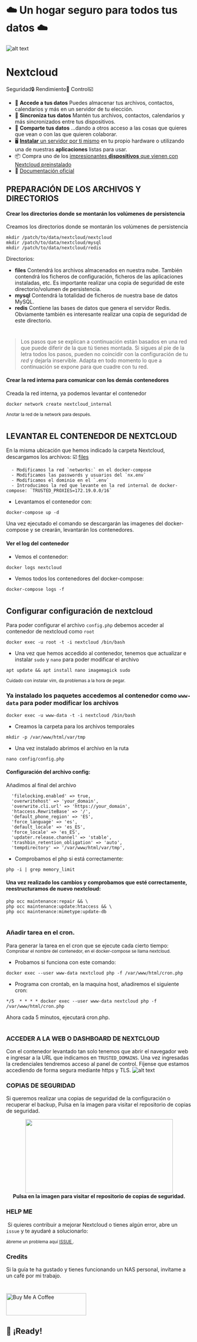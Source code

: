 # ☁️ Un hogar seguro para todos tus datos ☁️

![alt text](https://github.com/JuanRodenas/Nextcloud_server/blob/main/NextcloudHub.jpg)

# Nextcloud
Seguridad🔒 Rendimiento🚀 Control☑️

* 📁 **Accede a tus datos** Puedes almacenar tus archivos, contactos, calendarios y más en un servidor de tu elección.
* 🔄 **Sincroniza tus datos** Mantén tus archivos, contactos, calendarios y más sincronizados entre tus dispositivos.
* 🙌 **Comparte tus datos** ...dando a otros acceso a las cosas que quieres que vean o con las que quieren colaborar.
* 🖥 [**Instalar** un servidor por ti mismo](https://nextcloud.com/install/#instructions-server) en tu propio hardware o utilizando una de nuestras **aplicaciones** listas para usar.
* 📦 Compra uno de los [impresionantes **dispositivos** que vienen con Nextcloud preinstalado](https://nextcloud.com/devices/)
* 🚀 [Documentación oficial](https://docs.nextcloud.com/server/stable/user_manual/es/)


## PREPARACIÓN DE LOS ARCHIVOS Y DIRECTORIOS

#### Crear los directorios donde se montarán los volúmenes de persistencia
Creamos los directorios donde se montarán los volúmenes de persistencia
~~~
mkdir /patch/to/data/nextcloud/nextcloud
mkdir /patch/to/data/nextcloud/mysql
mkdir /patch/to/data/nextcloud/redis
~~~~

Directorios:
* **files** Contendrá los archivos almacenados en nuestra nube. También contendrá los ficheros de configuración, ficheros de las aplicaciones instaladas, etc. Es importante realizar una copia de seguridad de este directorio/volumen de persistencia.
* **mysql** Contendrá la totalidad de ficheros de nuestra base de datos MySQL.
* **redis** Contiene las bases de datos que genera el servidor Redis. Obviamente también es interesante realizar una copia de seguridad de este directorio.

#
<blockquote class="is-info"><p>Los pasos que se explican a continuación están basados en una red que puede diferir de la que tú tienes montada. Si sigues al pie de la letra todos los pasos, pueden no coincidir con la configuración de tu <em>red</em> y dejarla inservible. Adapta en todo momento lo que a continuación se expone para que cuadre con tu red.</p></blockquote>

#### Crear la red interna para comunicar con los demás contenedores
Creada la red interna, ya podemos levantar el contenedor
~~~~
docker network create nextcloud_internal
~~~~
<sup>Anotar la red de la network para después.</sup>

#
## LEVANTAR EL CONTENEDOR DE NEXTCLOUD
En la misma ubicación que hemos indicado la carpeta Nextcloud, descargamos los archivos:
☑️ [files](https://github.com/JuanRodenas/Nextcloud_server/tree/main/files)
```
  - Modificamos la red `networks:` en el docker-compose
  - Modificamos las passwords y usuarios del `nx.env`
  - Modificamos el dominio en el `.env`
  - Introducimos la red que levante en la red internal de docker-compose: `TRUSTED_PROXIES=172.19.0.0/16`
```

* Levantamos el contenedor con:
~~~
docker-compose up -d
~~~

Una vez ejecutado el comando se descargarán las imagenes del docker-compose y se crearán, levantarán los contenedores.

#### Ver el log del contenedor
* Vemos el contenedor:
~~~
docker logs nextcloud
~~~
* Vemos todos los contenedores del docker-compose:
~~~
docker-compose logs -f
~~~

#
## Configurar configuración de nextcloud
Para poder configurar el archivo `config.php` debemos acceder al contenedor de nextcloud como `root`
~~~
docker exec -u root -t -i nextcloud /bin/bash
~~~
* Una vez que hemos accedido al contenedor, tenemos que actualizar e instalar `sudo` y `nano` para poder modificar el archivo
~~~
apt update && apt install nano imagemagick sudo
~~~
<sup>Cuidado con instalar vim, da problemas a la hora de pegar.</sup>

### Ya instalado los paquetes accedemos al contenedor como `www-data` para poder modificar los archivos
~~~
docker exec -u www-data -t -i nextcloud /bin/bash
~~~

* Creamos la carpeta para los archivos temporales
~~~
mkdir -p /var/www/html/var/tmp
~~~
* Una vez instalado abrimos el archivo en la ruta
~~~
nano config/config.php
~~~
#### Configuración del archivo config:
Añadimos al final del archivo
~~~
  'filelocking.enabled' => true,
  'overwritehost' => 'your_domain',
  'overwrite.cli.url' => 'https://your_domain',
  'htaccess.RewriteBase' => '/',
  'default_phone_region' => 'ES',
  'force_language' => 'es',
  'default_locale' => 'es_ES',
  'force_locale' => 'es_ES',
  'updater.release.channel' => 'stable',
  'trashbin_retention_obligation' => 'auto',
  'tempdirectory' => '/var/www/html/var/tmp',
~~~
* Comprobamos el php si está correctamente:
```
php -i | grep memory_limit
```

#### Una vez realizado los cambios y comprobamos que esté correctamente, reestructuramos de nuevo nextcloud:
~~~
php occ maintenance:repair && \
php occ maintenance:update:htaccess && \
php occ maintenance:mimetype:update-db
~~~

#
### Añadir tarea en el cron.
Para generar la tarea en el cron que se ejecute cada cierto tiempo:
<sup>Comprobar el nombre del contenedor, en el docker-compose se llama nextcloud.</sup>
- Probamos si funciona con este comando:
~~~
docker exec --user www-data nextcloud php -f /var/www/html/cron.php
~~~
- Programa con crontab, en la maquina host, añadiremos el siguiente cron:
~~~
*/5  * * * * docker exec --user www-data nextcloud php -f /var/www/html/cron.php
~~~
Ahora cada 5 minutos, ejecutará cron.php.

#
### ACCEDER A LA WEB O DASHBOARD DE NEXTCLOUD
Con el contenedor levantado tan solo tenemos que abrir el navegador web e ingresar a la URL que indicamos en `TRUSTED_DOMAINS`.
Una vez ingresadas la credenciales tendremos acceso al panel de control. Fíjense que estamos accediendo de forma segura mediante https y TLS.
![alt text](https://github.com/JuanRodenas/Nextcloud_server/blob/main/nextcloud-interfaz-web.png)

### COPIAS DE SEGURIDAD
Si queremos realizar una copias de seguridad de la configuración o recuperar el backup, Pulsa en la imagen para visitar el repositorio de copias de seguridad.
<p align="center">
    <a href="https://github.com/JuanRodenas/Backup/blob/main/README.md">
        <img src="https://github.com/JuanRodenas/Pi-hole_list/blob/main/cloud-backup.png" width="400" height="200">
    </a>
    <br>
    <strong>Pulsa en la imagen para visitar el repositorio de copias de seguridad.</strong>
</p>

### HELP ME
<p> &nbsp;Si quieres contribuir a mejorar Nextcloud o tienes algún error, abre un <code>issue</code> y te ayudaré a solucionarlo:</p>
<sup>ábreme un problema aquí <A HREF="https://github.com/JuanRodenas/Nextcloud_server/issues"> ISSUE </A>.</sup>


### Credits
Si la guía te ha gustado y tienes funcionando un NAS personal, invítame a un café por mi trabajo.
#
<a href="https://www.paypal.com/donate/?hosted_button_id=HVJT2YDSHRZY2" target="_blank"><img src="https://cdn.buymeacoffee.com/buttons/v2/default-yellow.png" alt="Buy Me A Coffee" style="height: 60px !important;width: 217px !important;" ></a>

## 🎉 ¡Ready!
